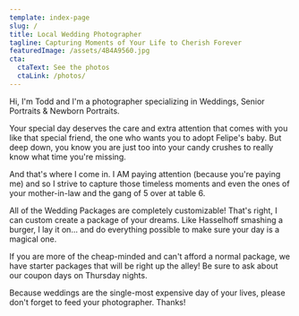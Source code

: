 ```yaml
---
template: index-page
slug: /
title: Local Wedding Photographer
tagline: Capturing Moments of Your Life to Cherish Forever
featuredImage: /assets/4B4A9560.jpg
cta:
  ctaText: See the photos
  ctaLink: /photos/
---
```


Hi, I'm Todd and I'm a photographer specializing in Weddings, Senior Portraits & Newborn Portraits.


<!-- This is why we feel that your photography is an investment rather than an extravagance and we treat you as people rather than a date marked off the calendar. From our smallest package to our largest, we are here every step of the way, no further than a call, text, or email away. -->

Your special day deserves the care and extra attention that comes with you like that special friend, the one who wants you to adopt Felipe's baby. But deep down, you know you are just too into your candy crushes to really know what time you're missing.  

And that's where I come in. I AM paying attention (because you're paying me) and so I strive to capture those timeless moments and even the ones of your mother-in-law and the gang of 5 over at table 6. 

All of the Wedding Packages are completely customizable! That's right, I can custom create a package of your dreams. Like Hasselhoff smashing a burger, I lay it on... and do everything possible to make sure your day is a magical one.

If you are more of the cheap-minded and can't afford a normal package, we have starter packages that will be right up the alley! Be sure to ask about our coupon days on Thursday nights.

Because weddings are the single-most expensive day of your lives, please don't forget to feed your photographer. Thanks!


